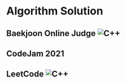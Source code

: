 # Algorithm Solution

## Baekjoon Online Judge ![C++](https://img.shields.io/badge/Code-C++-00897B?style=plastic&logo=c%2B%2B&logoColor=white)  



## CodeJam 2021


## LeetCode ![C++](https://img.shields.io/badge/Code-Python-3776AB?style=plastic&logo=Python&logoColor=white)  
